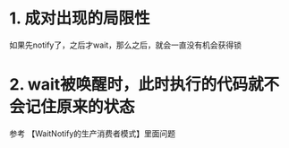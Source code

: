 # 1. 成对出现的局限性
如果先notify了，之后才wait，那么之后，就会一直没有机会获得锁

# 2. wait被唤醒时，此时执行的代码就不会记住原来的状态
参考 【WaitNotify的生产消费者模式】里面问题